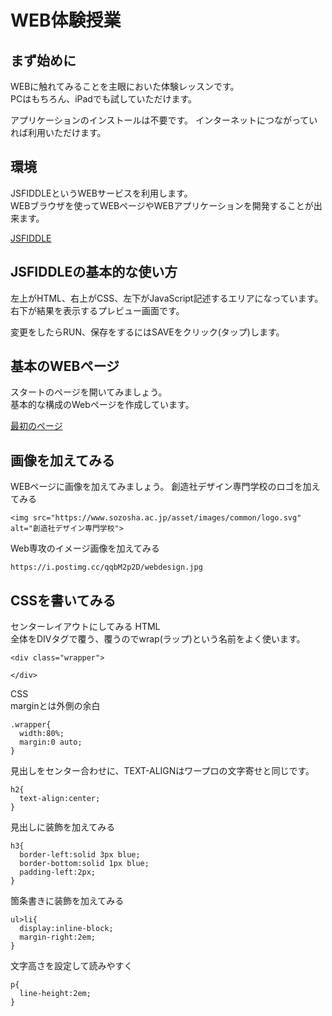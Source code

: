 # WEB体験授業
## まず始めに
WEBに触れてみることを主眼においた体験レッスンです。  
PCはもちろん、iPadでも試していただけます。 

アプリケーションのインストールは不要です。
インターネットにつながっていれば利用いただけます。

## 環境
JSFIDDLEというWEBサービスを利用します。  
WEBブラウザを使ってWEBページやWEBアプリケーションを開発することが出来ます。

[JSFIDDLE](https://jsfiddle.net/)

## JSFIDDLEの基本的な使い方
左上がHTML、右上がCSS、左下がJavaScript記述するエリアになっています。
右下が結果を表示するプレビュー画面です。

変更をしたらRUN、保存をするにはSAVEをクリック(タップ)します。

## 基本のWEBページ
スタートのページを開いてみましょう。  
基本的な構成のWebページを作成しています。

[最初のページ](https://jsfiddle.net/ozhy9e7p/)

## 画像を加えてみる
WEBページに画像を加えてみましょう。
創造社デザイン専門学校のロゴを加えてみる
```
<img src="https://www.sozosha.ac.jp/asset/images/common/logo.svg" alt="創造社デザイン専門学校">
```

Web専攻のイメージ画像を加えてみる
```
https://i.postimg.cc/qqbM2p2D/webdesign.jpg
```

## CSSを書いてみる
センターレイアウトにしてみる
HTML  
全体をDIVタグで覆う、覆うのでwrap(ラップ)という名前をよく使います。
```
<div class="wrapper">

</div>
```
CSS  
marginとは外側の余白
```
.wrapper{
  width:80%;
  margin:0 auto;
}
```
見出しをセンター合わせに、TEXT-ALIGNはワープロの文字寄せと同じです。
```
h2{
  text-align:center;
}
```
見出しに装飾を加えてみる
```
h3{
  border-left:solid 3px blue;
  border-bottom:solid 1px blue;
  padding-left:2px;
}
```
箇条書きに装飾を加えてみる
```
ul>li{
  display:inline-block;
  margin-right:2em;
}
```
文字高さを設定して読みやすく
```
p{
  line-height:2em;
}
```